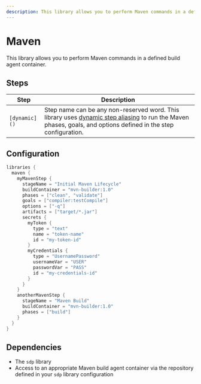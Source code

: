 ```yaml
---
description: This library allows you to perform Maven commands in a defined build agent container.
---
```


# Maven

This library allows you to perform Maven commands in a defined build agent container.

## Steps

| Step | Description |
| ----------- | ----------- |
| `[dynamic]()` | Step name can be any non-reserved word. This library uses [dynamic step aliasing](https://jenkinsci.github.io/templating-engine-plugin/2.4/concepts/library-development/step-aliasing/#dynamic-step-aliases) to run the Maven phases, goals, and options defined in the step configuration. |

## Configuration

``` groovy title="pipeline_config.groovy"
libraries {
  maven {
    myMavenStep {
      stageName = "Initial Maven Lifecycle"
      buildContainer = "mvn-builder:1.0"
      phases = ["clean", "validate"]
      goals = ["compiler:testCompile"]
      options = ["-q"]
      artifacts = ["target/*.jar"]
      secrets {
        myToken {
          type = "text"
          name = "token-name"
          id = "my-token-id"
        }
        myCredentials {
          type = "UsernamePassword"
          usernameVar = "USER"
          passwordVar = "PASS"
          id = "my-credentials-id"
        }
      }
    }
    anotherMavenStep {
      stageName = "Maven Build"
      buildContainer = "mvn-builder:1.0"
      phases = ["build"]
    }
  }
}
```

## Dependencies

* The `sdp` library
* Access to an appropriate Maven build agent container via the repository defined in your `sdp` library configuration
